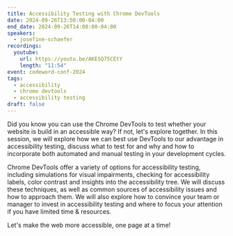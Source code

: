 ```yaml
---
title: Accessibility Testing with Chrome DevTools
date: 2024-09-26T13:50:00-04:00
end_date: 2024-09-26T14:00:00-04:00
speakers:
  - josefine-schaefer
recordings:
  youtube:
    url: https://youtu.be/AKESQ75CEtY
    length: "11:54"
event: codeword-conf-2024
tags:
  - accessibility
  - chrome devtools
  - accessibility testing
draft: false
---
```


Did you know you can use the Chrome DevTools to test whether your website is build in an accessible way? If not, let's explore together. In this session, we will explore how we can best use DevTools to our advantage in accessibility testing, discuss what to test for and why and how to incorporate both automated and manual testing in your development cycles.

Chrome DevTools offer a variety of options for accessibility testing, including simulations for visual impairments, checking for accessibility labels, color contrast and insights into the accessibility tree. We will discuss these techniques, as well as common sources of accessibility issues and how to approach them. We will also explore how to convince your team or manager to invest in accessibility testing and where to focus your attention if you have limited time & resources.

Let's make the web more accessible, one page at a time!
